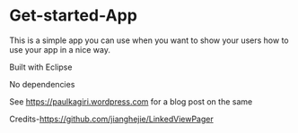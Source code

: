 # Get-started-App

This is a simple app you can use when you want to show your users how to use your app in a nice way.

Built with Eclipse

No dependencies

See https://paulkagiri.wordpress.com for a blog post on the same

Credits-https://github.com/jianghejie/LinkedViewPager
